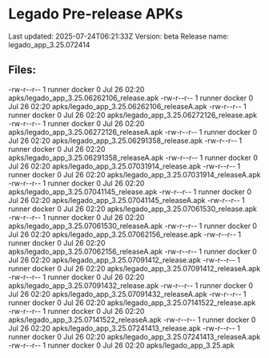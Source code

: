 # Legado Pre-release APKs
Last updated: 2025-07-24T06:21:33Z
Version: beta
Release name: legado_app_3.25.072414
## Files:
-rw-r--r-- 1 runner docker 0 Jul 26 02:20 apks/legado_app_3.25.06262106_release.apk
-rw-r--r-- 1 runner docker 0 Jul 26 02:20 apks/legado_app_3.25.06262106_releaseA.apk
-rw-r--r-- 1 runner docker 0 Jul 26 02:20 apks/legado_app_3.25.06272126_release.apk
-rw-r--r-- 1 runner docker 0 Jul 26 02:20 apks/legado_app_3.25.06272126_releaseA.apk
-rw-r--r-- 1 runner docker 0 Jul 26 02:20 apks/legado_app_3.25.06291358_release.apk
-rw-r--r-- 1 runner docker 0 Jul 26 02:20 apks/legado_app_3.25.06291358_releaseA.apk
-rw-r--r-- 1 runner docker 0 Jul 26 02:20 apks/legado_app_3.25.07031914_release.apk
-rw-r--r-- 1 runner docker 0 Jul 26 02:20 apks/legado_app_3.25.07031914_releaseA.apk
-rw-r--r-- 1 runner docker 0 Jul 26 02:20 apks/legado_app_3.25.07041145_release.apk
-rw-r--r-- 1 runner docker 0 Jul 26 02:20 apks/legado_app_3.25.07041145_releaseA.apk
-rw-r--r-- 1 runner docker 0 Jul 26 02:20 apks/legado_app_3.25.07061530_release.apk
-rw-r--r-- 1 runner docker 0 Jul 26 02:20 apks/legado_app_3.25.07061530_releaseA.apk
-rw-r--r-- 1 runner docker 0 Jul 26 02:20 apks/legado_app_3.25.07062156_release.apk
-rw-r--r-- 1 runner docker 0 Jul 26 02:20 apks/legado_app_3.25.07062156_releaseA.apk
-rw-r--r-- 1 runner docker 0 Jul 26 02:20 apks/legado_app_3.25.07091412_release.apk
-rw-r--r-- 1 runner docker 0 Jul 26 02:20 apks/legado_app_3.25.07091412_releaseA.apk
-rw-r--r-- 1 runner docker 0 Jul 26 02:20 apks/legado_app_3.25.07091432_release.apk
-rw-r--r-- 1 runner docker 0 Jul 26 02:20 apks/legado_app_3.25.07091432_releaseA.apk
-rw-r--r-- 1 runner docker 0 Jul 26 02:20 apks/legado_app_3.25.07141522_release.apk
-rw-r--r-- 1 runner docker 0 Jul 26 02:20 apks/legado_app_3.25.07141522_releaseA.apk
-rw-r--r-- 1 runner docker 0 Jul 26 02:20 apks/legado_app_3.25.07241413_release.apk
-rw-r--r-- 1 runner docker 0 Jul 26 02:20 apks/legado_app_3.25.07241413_releaseA.apk
-rw-r--r-- 1 runner docker 0 Jul 26 02:20 apks/legado_app_3.25.apk
